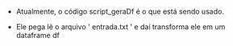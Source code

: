* Atualmente, o código script_geraDf é o que está sendo usado.

* Ele pega lê o arquivo ' entrada.txt ' e daí transforma ele em um dataframe df